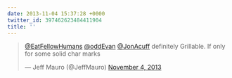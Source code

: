 ```yaml
---
date: 2013-11-04 15:37:28 +0000
twitter_id: 397462623484411904
title: ''
---
```


<blockquote class="twitter-tweet"><p lang="en" dir="ltr"><a href="https://twitter.com/EatFellowHumans?ref_src=twsrc%5Etfw">@EatFellowHumans</a> <a href="https://twitter.com/oddEvan?ref_src=twsrc%5Etfw">@oddEvan</a> <a href="https://twitter.com/JonAcuff?ref_src=twsrc%5Etfw">@JonAcuff</a> definitely Grillable. If only for some solid char marks</p>&mdash; Jeff Mauro (@JeffMauro) <a href="https://twitter.com/JeffMauro/status/397462386371616768?ref_src=twsrc%5Etfw">November 4, 2013</a></blockquote>
<script async src="https://platform.twitter.com/widgets.js" charset="utf-8"></script>
